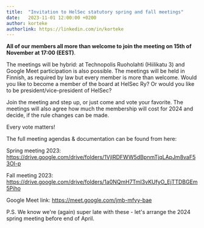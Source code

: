```yaml
---
title:  "Invitation to HelSec statutory spring and fall meetings"
date:   2023-11-01 12:00:00 +0200
author: korteke
authorlink: https://linkedin.com/in/korteke
---
```


**All of our members all more than welcome to join the meeting on 15th of November at 17:00 (EEST)**. 

The meetings will be hybrid: at Technopolis Ruoholahti (Hiilikatu 3) and Google Meet participation is also possible. The meetings will be held in Finnish, as required by law but every member is more than welcome. Would you like to become a member of the board at HelSec Ry? Or would you like to be president/vice-president of HelSec?

Join the meeting and step up, or just come and vote your favorite. The meetings will also agree how much the membership will cost for 2024 and decide, if the rule changes can be made.

Every vote matters!

The full meeting agendas & documentation can be found from here:

Spring meeting 2023: https://drive.google.com/drive/folders/1VjlRDFWW5dBpnmTjqLApJm8vaF53OI-p

Fall meeting 2023: https://drive.google.com/drive/folders/1a0NQmH7TmI3vKUfyO_EjTTDBGEm5Piho

Google Meet link: https://meet.google.com/jmb-mfvy-bae 

P.S. We know we're (again) super late with these - let's arrange the 2024 spring meeting before end of April. 